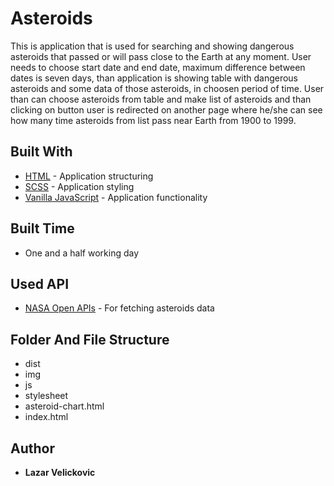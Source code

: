 # Asteroids

This is application that is used for searching and showing dangerous asteroids that passed or will pass close to the Earth at any moment. User needs to choose start date and end date, maximum difference between dates is seven days, than application is showing table with dangerous asteroids and some data of those asteroids, in choosen period of time. User than can choose asteroids from table and make list of asteroids and than clicking on button user is redirected on another page where he/she can see how many time asteroids from list pass near Earth from 1900 to 1999.

## Built With

* [HTML](https://html.com/) - Application structuring
* [SCSS](https://sass-lang.com/) - Application styling
* [Vanilla JavaScript](https://www.javascript.com/) - Application functionality 

## Built Time

* One and a half working day

## Used API

* [NASA Open APIs](https://api.nasa.gov/) - For fetching asteroids data 

## Folder And File Structure

- dist
- img
- js
- stylesheet
- asteroid-chart.html
- index.html

## Author

* **Lazar Velickovic** 